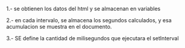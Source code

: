 1.- se obtienen los datos del html y se almacenan en variables

2.- en cada intervalo, se almacena los segundos calculados, y esa acumulacion
se muestra en el documento.

3.- SE define la cantidad de milisegundos que ejecutara el setInterval